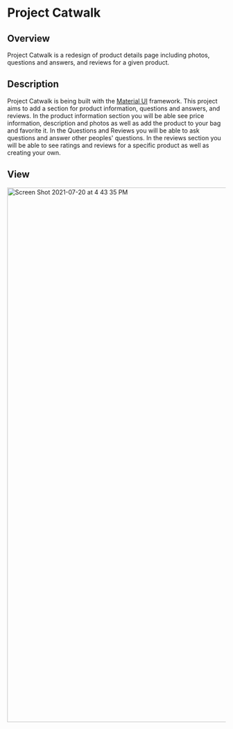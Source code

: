 # Project Catwalk

## Overview

Project Catwalk is a redesign of product details page including photos, questions and answers, and reviews for a given product.

## Description

Project Catwalk is being built with the [Material UI](https://material-ui.com/) framework. This project aims to add a section for product information, questions and answers, and reviews. In the product information section you will be able see price information, description and photos as well as add the product to your bag and favorite it. In the Questions and Reviews you will be able to ask questions and answer other peoples' questions. In the reviews section you will be able to see ratings and reviews for a specific product as well as creating your own.

## View
<img width="1232" alt="Screen Shot 2021-07-20 at 4 43 35 PM" src="https://user-images.githubusercontent.com/49874671/126404755-9050179b-410a-45ea-90a4-ed62fafcfb25.png">
